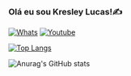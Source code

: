 ### Olá eu sou Kresley Lucas!✍️
[![Whats](https://img.shields.io/badge/WhatsApp-25D366?style=for-the-badge&logo=whatsapp&logoColor=white)](google.com) [![Youtube](https://img.shields.io/badge/YouTube-FF0000?style=for-the-badge&logo=youtube&logoColor=white)](youtube.com)


[![Top Langs](https://github-readme-stats.vercel.app/api/top-langs/?username=klucas27&layout=compact)](https://github.com/anuraghazra/github-readme-stats)


![Anurag's GitHub stats](https://github-readme-stats.vercel.app/api?username=klucas27&show_icons=true&theme=dracula)
